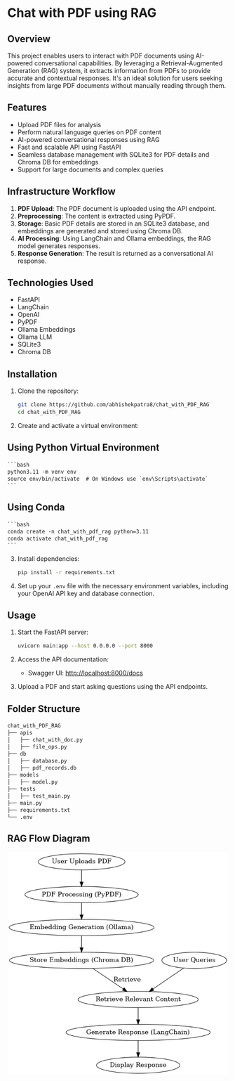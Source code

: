 # Chat with PDF using RAG

## Overview
This project enables users to interact with PDF documents using AI-powered conversational capabilities. By leveraging a Retrieval-Augmented Generation (RAG) system, it extracts information from PDFs to provide accurate and contextual responses. It's an ideal solution for users seeking insights from large PDF documents without manually reading through them.

## Features
- Upload PDF files for analysis
- Perform natural language queries on PDF content
- AI-powered conversational responses using RAG
- Fast and scalable API using FastAPI
- Seamless database management with SQLite3 for PDF details and Chroma DB for embeddings
- Support for large documents and complex queries

## Infrastructure Workflow
1. **PDF Upload**: The PDF document is uploaded using the API endpoint.
2. **Preprocessing**: The content is extracted using PyPDF.
3. **Storage**: Basic PDF details are stored in an SQLite3 database, and embeddings are generated and stored using Chroma DB.
4. **AI Processing**: Using LangChain and Ollama embeddings, the RAG model generates responses.
5. **Response Generation**: The result is returned as a conversational AI response.

## Technologies Used
- FastAPI
- LangChain
- OpenAI
- PyPDF
- Ollama Embeddings
- Ollama LLM
- SQLite3
- Chroma DB

## Installation

1. Clone the repository:
    ```bash
    git clone https://github.com/abhishekpatra8/chat_with_PDF_RAG
    cd chat_with_PDF_RAG
    ```

2. Create and activate a virtual environment:
## Using Python Virtual Environment
    ```bash
    python3.11 -m venv env
    source env/bin/activate  # On Windows use `env\Scripts\activate`
    ```

## Using Conda
    ```bash
    conda create -n chat_with_pdf_rag python=3.11
    conda activate chat_with_pdf_rag
    ```

3. Install dependencies:
    ```bash
    pip install -r requirements.txt
    ```

4. Set up your `.env` file with the necessary environment variables, including your OpenAI API key and database connection.

## Usage

1. Start the FastAPI server:
    ```bash
    uvicorn main:app --host 0.0.0.0 --port 8000
    ```

2. Access the API documentation:
    - Swagger UI: [http://localhost:8000/docs](http://localhost:8000/docs)

3. Upload a PDF and start asking questions using the API endpoints.

## Folder Structure
```plaintext
chat_with_PDF_RAG
├── apis
│   ├── chat_with_doc.py
│   ├── file_ops.py
├── db
│   ├── database.py
│   ├── pdf_records.db
├── models
│   ├── model.py
├── tests
│   ├── test_main.py
├── main.py
├── requirements.txt
└── .env
```

## RAG Flow Diagram
![alt text](rag_flow.png)